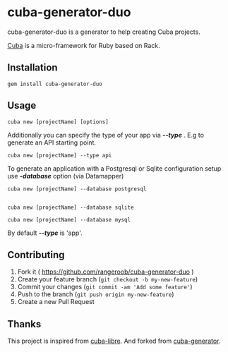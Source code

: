 
# cuba-generator-duo

cuba-generator-duo is a generator to help creating Cuba projects.

[Cuba](https://github.com/soveran/cuba) is a micro-framework for Ruby based on Rack.

## Installation

    gem install cuba-generator-duo

## Usage

    cuba new [projectName] [options]

Additionally you can specify the type of your app via ***--type*** . E.g to generate an API starting point.

    cuba new [projectName] --type api

To generate an application with a Postgresql or Sqlite configuration setup use ***-database*** option (via Datamapper)

    cuba new [projectName] --database postgresql
    

    cuba new [projectName] --database sqlite
    
    cuba new [projectName] --database mysql

By default ***--type*** is 'app'.

## Contributing

1. Fork it ( https://github.com/rangeroob/cuba-generator-duo )
2. Create your feature branch (`git checkout -b my-new-feature`)
3. Commit your changes (`git commit -am 'Add some feature'`)
4. Push to the branch (`git push origin my-new-feature`)
5. Create a new Pull Request

## Thanks

This project is inspired from [cuba-libre](https://github.com/gdurelle/cuba-libre).
And forked from [cuba-generator](https://github.com/sdogruyol/cuba-generator).
